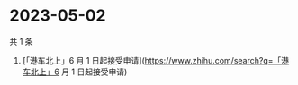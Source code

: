 # 2023-05-02

共 1 条

<!-- BEGIN -->
<!-- 最后更新时间 Tue May 02 2023 08:28:16 GMT+0800 (China Standard Time) -->

1. [「港车北上」6 月 1
   日起接受申请](https://www.zhihu.com/search?q=「港车北上」6 月 1 日起接受申请)

<!-- END -->
